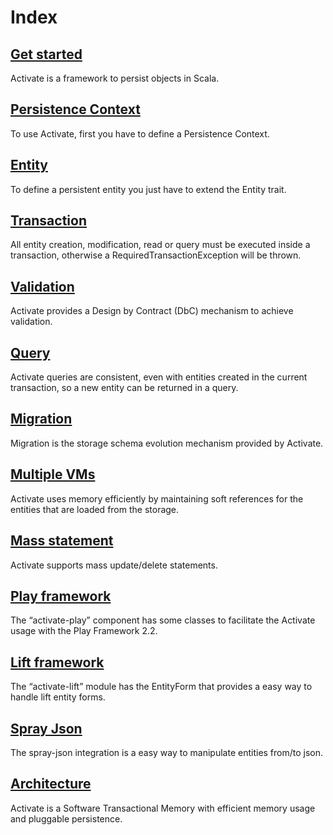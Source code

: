 # Index

## [Get started](/docs/get-started.md)

Activate is a framework to persist objects in Scala.

## [Persistence Context](/docs/migration.md)

To use Activate, first you have to define a Persistence Context.

## [Entity](/docs/migration.md)

To define a persistent entity you just have to extend the Entity trait.

## [Transaction](/docs/transaction.md)

All entity creation, modification, read or query must be executed inside a transaction, otherwise a RequiredTransactionException will be thrown.

## [Validation](/docs/migration.md)

Activate provides a Design by Contract (DbC) mechanism to achieve validation.

## [Query](/docs/migration.md)

Activate queries are consistent, even with entities created in the current transaction, so a new entity can be returned in a query.

## [Migration](/docs/migration.md)

Migration is the storage schema evolution mechanism provided by Activate.

## [Multiple VMs](/docs/migration.md)

Activate uses memory efficiently by maintaining soft references for the entities that are loaded from the storage.

## [Mass statement](/docs/migration.md)

Activate supports mass update/delete statements.

## [Play framework](/docs/migration.md)

The “activate-play” component has some classes to facilitate the Activate usage with the Play Framework 2.2.

## [Lift framework](/docs/migration.md)

The “activate-lift” module has the EntityForm that provides a easy way to handle lift entity forms.

## [Spray Json](/docs/migration.md)

The spray-json integration is a easy way to manipulate entities from/to json.

## [Architecture](/docs/migration.md)

Activate is a Software Transactional Memory with efficient memory usage and pluggable persistence.
